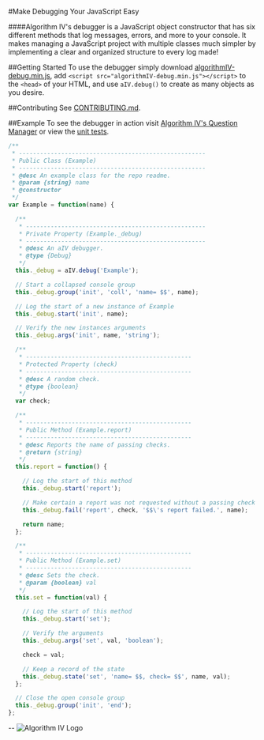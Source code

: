 #Make Debugging Your JavaScript Easy

####Algorithm IV's debugger is a JavaScript object constructor that has six different methods that log messages, errors, and more to your console. It makes managing a JavaScript project with multiple classes much simpler by implementing a clear and organized structure to every log made!

##Getting Started
To use the debugger simply download [algorithmIV-debug.min.js](https://github.com/imaginate/algorithmIV-javascript-debugger/tree/master/src/algorithmIV-debug.min.js), add ```<script src="algorithmIV-debug.min.js"></script>``` to the ```<head>``` of your HTML, and use ```aIV.debug()``` to create as many objects as you desire. 

##Contributing
See [CONTRIBUTING.md](https://github.com/imaginate/algorithmIV-javascript-debugger/tree/master/CONTRIBUTING.md).

##Example
To see the debugger in action visit [Algorithm IV's Question Manager](https://github.com/imaginate/algorithmIV/tree/version1.1.0/tests/pre-compiled-app) or view the [unit tests](https://github.com/imaginate/algorithmIV-javascript-debugger/tree/master/tests/pre-compiled-tests/classes/Tests.js).
```javascript
/**
 * -----------------------------------------------------
 * Public Class (Example)
 * -----------------------------------------------------
 * @desc An example class for the repo readme.
 * @param {string} name
 * @constructor
 */
var Example = function(name) {

  /**
   * ---------------------------------------------------
   * Private Property (Example._debug)
   * ---------------------------------------------------
   * @desc An aIV debugger.
   * @type {Debug}
   */
  this._debug = aIV.debug('Example');

  // Start a collapsed console group
  this._debug.group('init', 'coll', 'name= $$', name);

  // Log the start of a new instance of Example
  this._debug.start('init', name);

  // Verify the new instances arguments 
  this._debug.args('init', name, 'string');

  /**
   * ----------------------------------------------- 
   * Protected Property (check)
   * -----------------------------------------------
   * @desc A random check.
   * @type {boolean}
   */
  var check;

  /**
   * ----------------------------------------------- 
   * Public Method (Example.report)
   * -----------------------------------------------
   * @desc Reports the name of passing checks.
   * @return {string}
   */
  this.report = function() {

    // Log the start of this method
    this._debug.start('report');

    // Make certain a report was not requested without a passing check 
    this._debug.fail('report', check, '$$\'s report failed.', name);

    return name;
  };

  /**
   * ----------------------------------------------- 
   * Public Method (Example.set)
   * -----------------------------------------------
   * @desc Sets the check.
   * @param {boolean} val
   */
  this.set = function(val) {

    // Log the start of this method
    this._debug.start('set');

    // Verify the arguments 
    this._debug.args('set', val, 'boolean');

    check = val;

    // Keep a record of the state
    this._debug.state('set', 'name= $$, check= $$', name, val);
  };

  // Close the open console group
  this._debug.group('init', 'end');
};
```
--
![Algorithm IV Logo](http://www.algorithmiv.com/images/aIV-icon.png)
